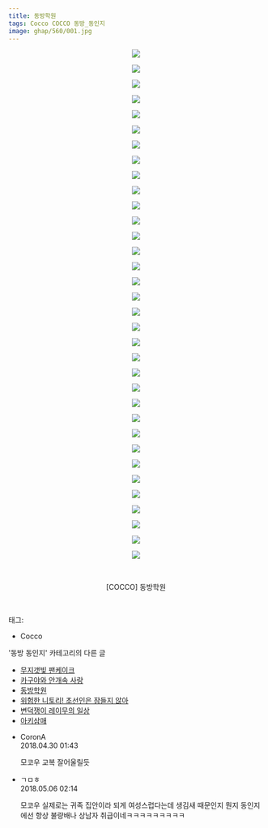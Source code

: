 ```yaml
---
title: 동방학원
tags: Cocco COCCO 동방_동인지
image: ghap/560/001.jpg
---
```

<div class="article">
<p style="text-align: center; clear: none; float: none;"><img src="{{ site.nasurl }}/ghap/560/001.jpg"/></p>
<p style="text-align: center; clear: none; float: none;"><img src="{{ site.nasurl }}/ghap/560/002.jpg"/></p>
<p style="text-align: center; clear: none; float: none;"><img src="{{ site.nasurl }}/ghap/560/003.jpg"/></p>
<p style="text-align: center; clear: none; float: none;"><img src="{{ site.nasurl }}/ghap/560/004.jpg"/></p>
<p style="text-align: center; clear: none; float: none;"><img src="{{ site.nasurl }}/ghap/560/005.jpg"/></p>
<p style="text-align: center; clear: none; float: none;"><img src="{{ site.nasurl }}/ghap/560/006.jpg"/></p>
<p style="text-align: center; clear: none; float: none;"><img src="{{ site.nasurl }}/ghap/560/007.jpg"/></p>
<p style="text-align: center; clear: none; float: none;"><img src="{{ site.nasurl }}/ghap/560/008.jpg"/></p>
<p style="text-align: center; clear: none; float: none;"><img src="{{ site.nasurl }}/ghap/560/009.jpg"/></p>
<p style="text-align: center; clear: none; float: none;"><img src="{{ site.nasurl }}/ghap/560/010.jpg"/></p>
<p style="text-align: center; clear: none; float: none;"><img src="{{ site.nasurl }}/ghap/560/011.jpg"/></p>
<p style="text-align: center; clear: none; float: none;"><img src="{{ site.nasurl }}/ghap/560/012.jpg"/></p>
<p style="text-align: center; clear: none; float: none;"><img src="{{ site.nasurl }}/ghap/560/013.jpg"/></p>
<p style="text-align: center; clear: none; float: none;"><img src="{{ site.nasurl }}/ghap/560/014.jpg"/></p>
<p style="text-align: center; clear: none; float: none;"><img src="{{ site.nasurl }}/ghap/560/015.jpg"/></p>
<p style="text-align: center; clear: none; float: none;"><img src="{{ site.nasurl }}/ghap/560/016.jpg"/></p>
<p style="text-align: center; clear: none; float: none;"><img src="{{ site.nasurl }}/ghap/560/017.jpg"/></p>
<p style="text-align: center; clear: none; float: none;"><img src="{{ site.nasurl }}/ghap/560/018.jpg"/></p>
<p style="text-align: center; clear: none; float: none;"><img src="{{ site.nasurl }}/ghap/560/019.jpg"/></p>
<p style="text-align: center; clear: none; float: none;"><img src="{{ site.nasurl }}/ghap/560/020.jpg"/></p>
<p style="text-align: center; clear: none; float: none;"><img src="{{ site.nasurl }}/ghap/560/021.jpg"/></p>
<p style="text-align: center; clear: none; float: none;"><img src="{{ site.nasurl }}/ghap/560/022.jpg"/></p>
<p style="text-align: center; clear: none; float: none;"><img src="{{ site.nasurl }}/ghap/560/023.jpg"/></p>
<p style="text-align: center; clear: none; float: none;"><img src="{{ site.nasurl }}/ghap/560/024.jpg"/></p>
<p style="text-align: center; clear: none; float: none;"><img src="{{ site.nasurl }}/ghap/560/025.jpg"/></p>
<p style="text-align: center; clear: none; float: none;"><img src="{{ site.nasurl }}/ghap/560/026.jpg"/></p>
<p style="text-align: center; clear: none; float: none;"><img src="{{ site.nasurl }}/ghap/560/027.jpg"/></p>
<p style="text-align: center; clear: none; float: none;"><img src="{{ site.nasurl }}/ghap/560/028.jpg"/></p>
<p style="text-align: center; clear: none; float: none;"><img src="{{ site.nasurl }}/ghap/560/029.jpg"/></p>
<p style="text-align: center; clear: none; float: none;"><img src="{{ site.nasurl }}/ghap/560/030.jpg"/></p>
<p style="text-align: center; clear: none; float: none;"><img src="{{ site.nasurl }}/ghap/560/031.jpg"/></p>
<p style="text-align: center; clear: none; float: none;"><img src="{{ site.nasurl }}/ghap/560/032.jpg"/></p>
<p style="text-align: center; clear: none; float: none;"><img src="{{ site.nasurl }}/ghap/560/033.jpg"/></p>
<p style="text-align: center; clear: none; float: none;"><img src="{{ site.nasurl }}/ghap/560/034.jpg"/></p>
<p style="text-align: center; clear: none; float: none;"><br/></p>
<p style="text-align: center; clear: none; float: none;">[COCCO] 동방학원</p>
<p><br/></p>
</div><div class="tagTrail">
<p>태그: </p>
<ul>
<li>Cocco</li>
</ul>
</div><div class="another">
<p>'동방 동인지' 카테고리의 다른 글</p>
<ul>
<li><a href="/2016-06-25-ghap_562">무지갯빛 팬케이크</a></li>
<li><a href="/2016-06-25-ghap_561">카구야와 안개속 사랑</a></li>
<li><a href="/2016-06-25-ghap_560">동방학원</a></li>
<li><a href="/2016-06-25-ghap_559">위험한 니토리! 초선인은 잠들지 않아</a></li>
<li><a href="/2016-06-25-ghap_558">변덕쟁이 레이무의 일상</a></li>
<li><a href="/2016-06-25-ghap_557">아키삼매</a></li>
</ul>
</div><div class="cb_module cb_fluid">
<div class="cb_wrt cb_profile">
<div class="comment">
<ul>
<li class="cb_thumb_off" id="comment15247196">
<div class="cb_comment_area">
<div class="cb_info_area">
<div class="cb_section">
<span class="cb_nick_name">CoronA</span>
</div>
<div class="cb_section">
<span class="cb_date">2018.04.30 01:43 </span>
</div>
</div>
<div class="cb_dsc_comment">
<p class="cb_dsc">
											모코우 교복 잘어울릴듯
										</p>
</div>
</div></li>
<li class="cb_thumb_off" id="comment15251163">
<div class="cb_comment_area">
<div class="cb_info_area">
<div class="cb_section">
<span class="cb_nick_name">ㄱㅁㅎ</span>
</div>
<div class="cb_section">
<span class="cb_date">2018.05.06 02:14 </span>
</div>
</div>
<div class="cb_dsc_comment">
<p class="cb_dsc">
											모코우 실제로는 귀족 집안이라 되게 여성스럽다는데 생김새 때문인지 뭔지 동인지에선 항상 불량배나 상남자 취급이네ㅋㅋㅋㅋㅋㅋㅋㅋㅋ
										</p>
</div>
</div></li>
</ul>
</div>
</div><!-- commentList close -->
</div>